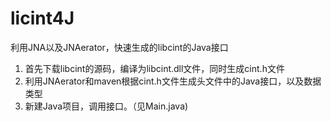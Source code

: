# licint4J
利用JNA以及JNAerator，快速生成的libcint的Java接口
1. 首先下载libcint的源码，编译为libcint.dll文件，同时生成cint.h文件
2. 利用JNAerator和maven根据cint.h文件生成头文件中的Java接口，以及数据类型
3. 新建Java项目，调用接口。（见Main.java)
